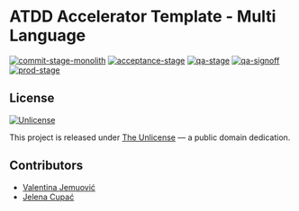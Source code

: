 # ATDD Accelerator Template - Multi Language

[![commit-stage-monolith](https://github.com/optivem/atdd-accelerator-template-multi-comp/actions/workflows/commit-stage-monolith.yml/badge.svg)](https://github.com/optivem/atdd-accelerator-template-multi-comp/actions/workflows/commit-stage-monolith.yml)
[![acceptance-stage](https://github.com/optivem/atdd-accelerator-template-multi-comp/actions/workflows/acceptance-stage.yml/badge.svg)](https://github.com/optivem/atdd-accelerator-template-multi-comp/actions/workflows/acceptance-stage.yml)
[![qa-stage](https://github.com/optivem/atdd-accelerator-template-multi-comp/actions/workflows/qa-stage.yml/badge.svg)](https://github.com/optivem/atdd-accelerator-template-multi-comp/actions/workflows/qa-stage.yml)
[![qa-signoff](https://github.com/optivem/atdd-accelerator-template-multi-comp/actions/workflows/qa-signoff.yml/badge.svg)](https://github.com/optivem/atdd-accelerator-template-multi-comp/actions/workflows/qa-signoff.yml)
[![prod-stage](https://github.com/optivem/atdd-accelerator-template-multi-comp/actions/workflows/prod-stage.yml/badge.svg)](https://github.com/optivem/atdd-accelerator-template-multi-comp/actions/workflows/prod-stage.yml)

## License

[![Unlicense](https://img.shields.io/badge/license-Unlicense-lightgrey.svg)](http://unlicense.org/)

This project is released under [The Unlicense](http://unlicense.org) — a public domain dedication.

## Contributors

- [Valentina Jemuović](https://github.com/valentinajemuovic)
- [Jelena Cupać](https://github.com/jcupac)
